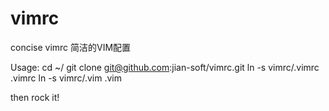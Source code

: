 # vimrc
concise vimrc
简洁的VIM配置


Usage:
cd ~/
git clone git@github.com:jian-soft/vimrc.git
ln -s vimrc/.vimrc .vimrc
ln -s vimrc/.vim .vim

then rock it!
